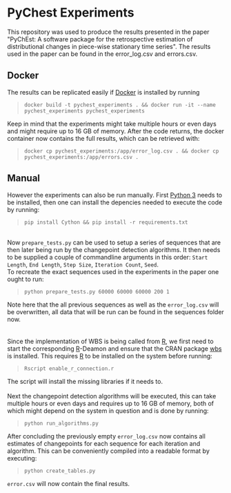 # PyChest Experiments
This repository was used to produce the results presented in the paper "PyChEst: A software package for the retrospective estimation of distributional changes in  piece-wise stationary time series". The results used in the paper can be found in the error_log.csv and errors.csv.

## Docker
The results can be replicated easily if [Docker](https://www.docker.com/) is installed by running
> `docker build -t pychest_experiments . && docker run -it --name pychest_experiments pychest_experiments `

Keep in mind that the experiments might take multiple hours or even days and might require up to 16 GB of memory. After the code returns, the docker container now contains the full results, which can be retrieved with: 

> `docker cp pychest_experiments:/app/error_log.csv . && docker cp pychest_experiments:/app/errors.csv .`

## Manual
However the experiments can also be run manually. First [Python 3](https://www.python.org/downloads/) needs to be installed, then one can install the depencies needed to execute the code by running:  
> `pip install Cython && pip install -r requirements.txt`

\
Now `prepare_tests.py` can be used to setup a series of sequences that are then later being run by the changepoint detection algorithms. It then needs to be supplied a couple of commandline arguments in this order: `Start Length`, `End Length`, `Step Size`, `Iteration Count`, `Seed`.  
To recreate the exact sequences used in the experiments in the paper one ought to run:  
> `python prepare_tests.py 60000 60000 60000 200 1`

Note here that the all previous sequences as well as the `error_log.csv` will be overwritten, all data that will be run can be found in the sequences folder now.\
\
\
Since the implementation of WBS is being called from [R](https://www.r-project.org/), we first need to start the corresponding [R](https://www.r-project.org/)-Deamon and ensure that the CRAN package [wbs](https://CRAN.R-project.org/package=wbs) is installed. This requires [R](https://www.r-project.org/) to be installed on the system before running:  
> `Rscript enable_r_connection.r`

The script will install the missing libraries if it needs to.  
\
Next the changepoint detection algorithms will be executed, this can take multiple hours or even days and requires up to 16 GB of memory, both of which might depend on the system in question and is done by running:
> `python run_algorithms.py`

After concluding the previously empty `error_log.csv` now contains all estimates of changepoints for each sequence for each iteration and algorithm. This can be conveniently compiled into a readable format by executing:
> `python create_tables.py`

`error.csv` will now contain the final results.
